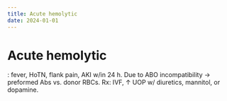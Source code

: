 ```yaml
---
title: Acute hemolytic
date: 2024-01-01
---
```

# Acute hemolytic

: fever, HoTN, flank pain, AKI w/in 24 h. Due to ABO incompatibility → preformed Abs vs. donor RBCs. Rx: IVF, ↑ UOP w/ diuretics, mannitol, or dopamine.
